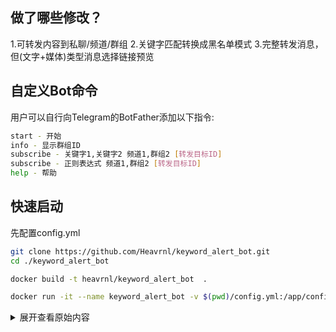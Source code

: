 
## 做了哪些修改？

  1.可转发内容到私聊/频道/群组
  2.关键字匹配转换成黑名单模式
  3.完整转发消息，但(文字+媒体)类型消息选择链接预览


## 自定义Bot命令

用户可以自行向Telegram的BotFather添加以下指令:
```bash
start - 开始
info - 显示群组ID
subscribe - 关键字1,关键字2 频道1,群组2 [转发目标ID]
subscribe - 正则表达式 频道1,群组2 [转发目标ID]
help - 帮助
```

## 快速启动

先配置config.yml

```bash
git clone https://github.com/Heavrnl/keyword_alert_bot.git
cd ./keyword_alert_bot
```

```bash
docker build -t heavrnl/keyword_alert_bot  .
```

```bash
docker run -it --name keyword_alert_bot -v $(pwd)/config.yml:/app/config.yml   heavrnl/keyword_alert_bot
```


<details>
  <summary>展开查看原始内容</summary>
# 🤖Telegram keyword alert bot⏰

![Build Status](https://github.com/Hootrix/keyword_alert_bot/workflows/CI/CD%20Pipeline/badge.svg)
[![Python](https://img.shields.io/badge/python-3.7%2B-blue.svg)](https://www.python.org/)
[![License](https://img.shields.io/github/license/Hootrix/keyword_alert_bot)](https://github.com/Hootrix/keyword_alert_bot/blob/master/LICENSE)
[![Paypal Donate](https://img.shields.io/badge/Paypal%20Donate-yellow?style=flat&logo=paypal)](https://www.paypal.com/donate/?business=DRVVDHMVL8G7Q&no_recurring=0&item_name=Sponsored+development+of+keyword_alert_bot%21+&currency_code=USD)
[![Github Sponsor](https://img.shields.io/badge/Github%20Sponsor-yellow?style=flat&logo=github)](https://github.com/sponsors/Hootrix)

Telegram关键字提醒机器人，用于实时监测频道/群组中的关键字消息。

确保普通Telegram账户能够在不需要验证的情况下加入指定群组。

Warning: Demo bot使用过载，建议使用 Docker 镜像自行搭建。


👉  Features：

- [x] 关键字消息订阅：根据设定的关键字和频道实时推送消息提醒
- [x] 支持正则表达式匹配语法
- [x] 支持多频道订阅 & 多关键字订阅
- [x] 支持订阅群组消息
- [x] 支持私有频道ID/邀请链接的消息订阅 

  1. https://t.me/+B8yv7lgd9FI0Y2M1  
  2. https://t.me/joinchat/B8yv7lgd9FI0Y2M1 
  

👉 Todo:

- [x] 私有群组订阅和提醒
- [ ] 私有频道消息提醒完整内容预览
- [ ] 多账号支持
- [ ] 扫描退出无用频道/群组

## 🔍Demo

http://t.me/keyword_alert_bot

<img width="250px" alt="demo" src="https://user-images.githubusercontent.com/10736915/171514829-4186d486-e1f4-4303-b3a9-1cfc1b571668.png" />


## 🚀Run

### 1. 配置文件

#### config.yml.default --> config.yml

将 config.yml.default 复制到本地并重命名为 config.yml，然后根据下面申请的 api 进行配置

#### Create Telelgram Account & API

建议使用新Telegram账户[开通api](https://my.telegram.org/apps) 来使用

#### Create BOT 

https://t.me/BotFather  创建机器人


### 2. 🐳Docker

配置好config.yml文件后，使用docker命令一键启动
```
$ docker run -it --name keyword_alert_bot -v $(pwd)/config.yml:/app/config.yml   yha8897/keyword_alert_bot



Please enter the code you received: 12345
Please enter your password: 
Signed in successfully as DEMO; remember to not break the ToS or you will risk an account ban!

#################################################################
##                                                             ##
##                          ● success                          ##
##   🤖️Telegram keyword alert bot (Version: 20240627.f6672cf)  ##
##                                                             ##
#################################################################

```

首次运行需要Telegram账户接收数字验证码，并输入密码（Telegram API触发），之后提示success即成功启动

之后可以直接根据容器名重启或者停止：

```
$ docker restart keyword_alert_bot
$ docker stop keyword_alert_bot
```


## 💪Manual Build

运行环境 python3.7+


```
$ pipenv install

$ pipenv shell

$ python3 ./main.py
```

### crontab （optional）

 - update telethon

依赖库telethon可能存在旧版本不可用的情况或其他BUG，建议通过定时任务执行依赖更新。

e.g. 
```
0 0 * * * cd /PATH/keyword_alert_bot && pipenv  telethon > /dev/null 2>&1
```

## 📘Usage

### 普通关键字匹配

```
/subscribe   免费     https://t.me/tianfutong
/subscribe   优惠券   https://t.me/tianfutong

```

### 正则表达式匹配

使用类似JavaScript正则语法规则，用/包裹正则语句，目前可以使用的匹配模式：i,g

```
# 订阅手机型号关键字：iphone x，排除XR，XS等型号，且忽略大小写
/subscribe   /(iphone\s*x)(?:[^sr]|$)/ig  com9ji,xiaobaiup
/subscribe   /(iphone\s*x)(?:[^sr]|$)/ig  https://t.me/com9ji,https://t.me/xiaobaiup

# xx券
/subscribe  /([\S]{2}券)/g  https://t.me/tianfutong

```



## Q & A

> Bug Feedback: https://github.com/Hootrix/keyword_alert_bot/issues


 ### 1. You have joined too many channels/supergroups (caused by JoinChannelRequest)

 BOT中所有订阅频道的总数超过 500。原因是BOT使用的Telegram演示账户限制导致。建议你自行部署

 ### 2. 查看日志发现个别群组无法接收消息，而软件客户端正常接收

 🤔尝试更新telethon到最新版本或者稳定的1.24.0版本

 ### 3. 订阅群组消息，机器人没任何反应
 https://github.com/Hootrix/keyword_alert_bot/issues/20

 ### 4. ModuleNotFoundError: No module named 'asyncstdlib', No module named '...'

```
$ pipenv  install
```

 ### 5. 同时存在多关键字如何匹配

```
/(?=.*cc)(?=.*bb)(?=.*aa).*/
```


## ☕ Buy me a coffee

[USDT-TRC20]：`TDELNhqYjMJvrChjcTBiBBieWYiDGiGm2r`

<p align="center">
  <img height="260" alt="wechat pay" src="https://user-images.githubusercontent.com/10736915/231505942-533e5299-54bd-44e3-aed5-2cff2b893960.jpg" />
  <img height="260" alt="alipay" src="https://user-images.githubusercontent.com/10736915/231506223-47475d4e-3c89-4aef-ae6a-f7561c948503.jpg" />
  <a target="_blank" href="https://paypal.me/hootrix?country.x=US&locale.x=zh_XC"><img height="260" alt="paypal" src="https://user-images.githubusercontent.com/10736915/231512737-299a2074-3ce1-42b7-9230-0e34d715bca1.jpg" /></a>
  
</p>
</details>
